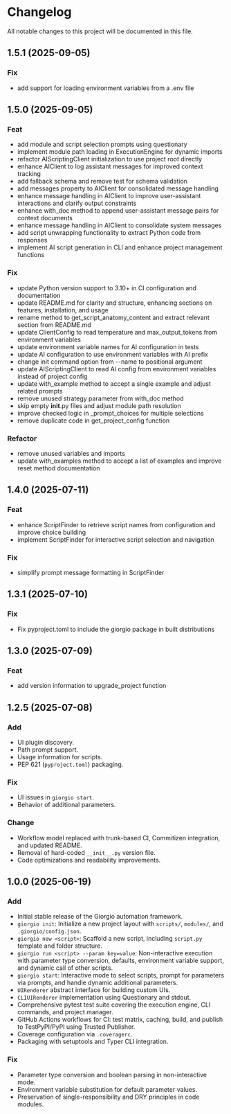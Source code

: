 # Changelog

All notable changes to this project will be documented in this file.

## 1.5.1 (2025-09-05)

### Fix

- add support for loading environment variables from a .env file

## 1.5.0 (2025-09-05)

### Feat

- add module and script selection prompts using questionary
- implement module path loading in ExecutionEngine for dynamic imports
- refactor AIScriptingClient initialization to use project root directly
- enhance AIClient to log assistant messages for improved context tracking
- add fallback schema and remove test for schema validation
- add messages property to AIClient for consolidated message handling
- enhance message handling in AIClient to improve user-assistant interactions and clarify output constraints
- enhance with_doc method to append user-assistant message pairs for context documents
- enhance message handling in AIClient to consolidate system messages
- add script unwrapping functionality to extract Python code from responses
- implement AI script generation in CLI and enhance project management functions

### Fix

- update Python version support to 3.10+ in CI configuration and documentation
- update README.md for clarity and structure, enhancing sections on features, installation, and usage
- rename method to get_script_anatomy_content and extract relevant section from README.md
- update ClientConfig to read temperature and max_output_tokens from environment variables
- update environment variable names for AI configuration in tests
- update AI configuration to use environment variables with AI prefix
- change init command option from --name to positional argument
- update AIScriptingClient to read AI config from environment variables instead of project config
- update with_example method to accept a single example and adjust related prompts
- remove unused strategy parameter from with_doc method
- skip empty __init__.py files and adjust module path resolution
- improve checked logic in _prompt_choices for multiple selections
- remove duplicate code in get_project_config function

### Refactor

- remove unused variables and imports
- update with_examples method to accept a list of examples and improve reset method documentation

## 1.4.0 (2025-07-11)

### Feat

- enhance ScriptFinder to retrieve script names from configuration and improve choice building
- implement ScriptFinder for interactive script selection and navigation

### Fix

- simplify prompt message formatting in ScriptFinder

## 1.3.1 (2025-07-10)

### Fix

- Fix pyproject.toml to include the giorgio package in built distributions

## 1.3.0 (2025-07-09)

### Feat

- add version information to upgrade_project function

## 1.2.5 (2025-07-08)

### Add

- UI plugin discovery.
- Path prompt support.
- Usage information for scripts.
- PEP 621 (`pyproject.toml`) packaging.

### Fix

- UI issues in `giorgio start`.
- Behavior of additional parameters.

### Change

- Workflow model replaced with trunk-based CI, Commitizen integration, and updated README.
- Removal of hard-coded `__init__.py` version file.
- Code optimizations and readability improvements.

## 1.0.0 (2025-06-19)

### Add

- Initial stable release of the Giorgio automation framework.
- `giorgio init`: Initialize a new project layout with `scripts/`, `modules/`, and `.giorgio/config.json`.
- `giorgio new <script>`: Scaffold a new script, including `script.py` template and folder structure.
- `giorgio run <script> --param key=value`: Non-interactive execution with parameter type conversion, defaults, environment variable support, and dynamic call of other scripts.
- `giorgio start`: Interactive mode to select scripts, prompt for parameters via prompts, and handle dynamic additional parameters.
- `UIRenderer` abstract interface for building custom UIs.
- `CLIUIRenderer` implementation using Questionary and stdout.
- Comprehensive pytest test suite covering the execution engine, CLI commands, and project manager.
- GitHub Actions workflows for CI: test matrix, caching, build, and publish to TestPyPI/PyPI using Trusted Publisher.
- Coverage configuration via `.coveragerc`.
- Packaging with setuptools and Typer CLI integration.

### Fix

- Parameter type conversion and boolean parsing in non-interactive mode.
- Environment variable substitution for default parameter values.
- Preservation of single-responsibility and DRY principles in code modules.
